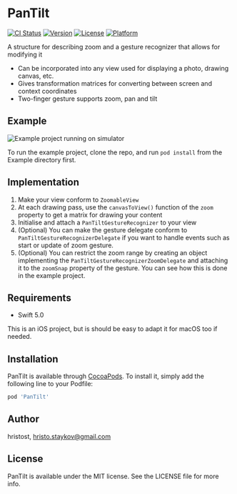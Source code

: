 # PanTilt

[![CI Status](https://img.shields.io/travis/hristost/PanTilt.svg?style=flat)](https://travis-ci.org/hristost/PanTilt)
[![Version](https://img.shields.io/cocoapods/v/PanTilt.svg?style=flat)](https://cocoapods.org/pods/PanTilt)
[![License](https://img.shields.io/cocoapods/l/PanTilt.svg?style=flat)](https://cocoapods.org/pods/PanTilt)
[![Platform](https://img.shields.io/cocoapods/p/PanTilt.svg?style=flat)](https://cocoapods.org/pods/PanTilt)

A structure for describing zoom and a gesture recognizer that allows for modifying it
* Can be incorporated into any view used for displaying a photo, drawing canvas, etc.
* Gives transformation matrices for converting between screen and context coordinates
* Two-finger gesture supports zoom, pan and tilt

## Example
![Example project running on simulator](https://github.com/hristost/PanTilt/raw/master/demo.gif)


To run the example project, clone the repo, and run `pod install` from the Example directory first.

## Implementation

1. Make your view conform to `ZoomableView`
2. At each drawing pass, use the `canvasToView()` function of the `zoom` property to get a matrix for drawing your content
3. Initialise and attach a  `PanTiltGestureRecognizer` to your view
4. (Optional) You can make the gesture delegate conform to `PanTiltGestureRecognizerDelegate` if you want to handle events such 
as start or update of zoom gesture. 
5. (Optional) You can restrict the zoom range by creating an object implementing the `PanTiltGestureRecognizerZoomDelegate` and 
attaching it to the `zoomSnap` property of the gesture. You can see how this is done in the example project.

## Requirements
* Swift 5.0

This is an iOS project, but is should be easy to adapt it for macOS too if needed.

## Installation

PanTilt is available through [CocoaPods](https://cocoapods.org). To install
it, simply add the following line to your Podfile:

```ruby
pod 'PanTilt'
```

## Author

hristost, hristo.staykov@gmail.com

## License

PanTilt is available under the MIT license. See the LICENSE file for more info.
